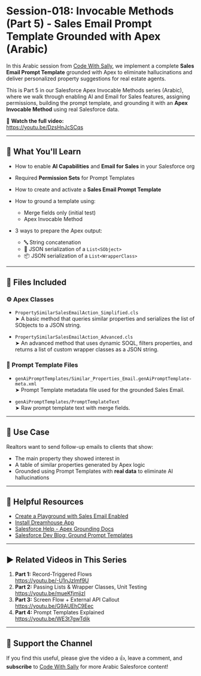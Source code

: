# Session-018: Invocable Methods (Part 5) - Sales Email Prompt Template Grounded with Apex (Arabic)

In this Arabic session from [Code With Sally](https://youtube.com/@codewithsally), we implement a complete **Sales Email Prompt Template** grounded with Apex to eliminate hallucinations and deliver personalized property suggestions for real estate agents.

This is Part 5 in our Salesforce Apex Invocable Methods series (Arabic), where we walk through enabling AI and Email for Sales features, assigning permissions, building the prompt template, and grounding it with an **Apex Invocable Method** using real Salesforce data.

🎥 **Watch the full video:**  
https://youtu.be/DzsHnJcSCqs

---

## 🧠 What You'll Learn

- How to enable **AI Capabilities** and **Email for Sales** in your Salesforce org  
- Required **Permission Sets** for Prompt Templates  
- How to create and activate a **Sales Email Prompt Template**  
- How to ground a template using:
  - Merge fields only (initial test)
  - Apex Invocable Method

- 3 ways to prepare the Apex output:
  - 🔤 String concatenation  
  - 🔁 JSON serialization of a `List<SObject>`  
  - 📦 JSON serialization of a `List<WrapperClass>`

---

## 🧩 Files Included

### ⚙️ Apex Classes

- `PropertySimilarSalesEmailAction_Simplified.cls`  
  ➤ A basic method that queries similar properties and serializes the list of SObjects to a JSON string.

- `PropertySimilarSalesEmailAction_Advanced.cls`  
  ➤ An advanced method that uses dynamic SOQL, filters properties, and returns a list of custom wrapper classes as a JSON string.

### 📄 Prompt Template Files

- `genAiPromptTemplates/Similar_Properties_Email.genAiPromptTemplate-meta.xml`  
  ➤ Prompt Template metadata file used for the grounded Sales Email.

- `genAiPromptTemplates/PromptTemplateText`  
  ➤ Raw prompt template text with merge fields.

---

## 🏡 Use Case

Realtors want to send follow-up emails to clients that show:

- The main property they showed interest in  
- A table of similar properties generated by Apex logic  
- Grounded using Prompt Templates with **real data** to eliminate AI hallucinations

---

## 🔗 Helpful Resources

- [Create a Playground with Sales Email Enabled](https://trailhead.salesforce.com/content/learn/projects/quick-start-create-a-sales-email-prompt-template/get-started-with-sales-email-prompt-templates)  
- [Install Dreamhouse App](https://trailhead.salesforce.com/content/learn/projects/quick-start-dreamhouse-sample-app/deploy-the-app-dreamhouse)  
- [Salesforce Help - Apex Grounding Docs](https://help.salesforce.com/s/articleView?id=ai.prompt_builder_ground_apex.htm&type=5)  
- [Salesforce Dev Blog: Ground Prompt Templates](https://developer.salesforce.com/blogs/2024/04/ground-your-prompt-templates-with-data-using-flow-or-apex?utm_source=chatgpt.com)

---

## ▶️ Related Videos in This Series

1. **Part 1:** Record-Triggered Flows  
   https://youtu.be/-U1nJzlmf9U  
2. **Part 2:** Passing Lists & Wrapper Classes, Unit Testing  
   https://youtu.be/mueKfjmjjzI  
3. **Part 3:** Screen Flow + External API Callout  
   https://youtu.be/G9AUEhC9Eec  
4. **Part 4:** Prompt Templates Explained  
   https://youtu.be/WE3t7gwTdik  

---

## 🙌 Support the Channel

If you find this useful, please give the video a 👍, leave a comment, and **subscribe** to [Code With Sally](https://youtube.com/@codewithsally) for more Arabic Salesforce content!